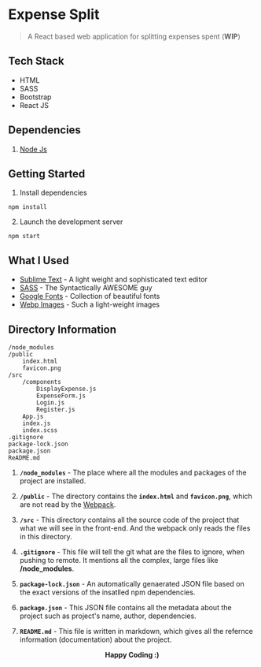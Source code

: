 # Expense Split

> A React based web application for splitting expenses spent (**WIP**)

## Tech Stack
- HTML
- SASS
- Bootstrap
- React JS

## Dependencies
1. [Node Js](https://nodejs.org/en/download/)

## Getting Started
1. Install dependencies  
```
npm install
```
2. Launch the development server  
```
npm start
```
## What I Used
* [Sublime Text](https://www.sublimetext.com/3) - A light weight and sophisticated text editor
* [SASS](https://sass-lang.com/) - The Syntactically AWESOME guy
* [Google Fonts](https://fonts.google.com/) - Collection of beautiful fonts
* [Webp Images](https://developers.google.com/speed/webp/) - Such a light-weight images

## Directory Information
```
/node_modules
/public
    index.html
    favicon.png
/src
    /components
        DisplayExpense.js
        ExpenseForm.js
        Login.js
        Register.js
    App.js
    index.js
    index.scss
.gitignore
package-lock.json
package.json
ReADME.md
```
1. **`/node_modules`** - The place where all the modules and packages of the project are installed. 

2. **`/public`** - The directory contains the **`index.html`** and **`favicon.png`**, which are not read by the [Webpack](https://survivejs.com/webpack/what-is-webpack/). 

3. **`/src`** - This directory contains all the source code of the project that what we will see in the front-end. And the webpack only reads the files in this directory.

4. **`.gitignore`** - This file will tell the git what are the files to ignore, when pushing to remote. It mentions all the complex, large files like **/node_modules**.

5. **`package-lock.json`** - An automatically genaerated JSON file based on the exact versions of the insatlled npm dependencies. 

6. **`package.json`** - This JSON file contains all the metadata about the project such as project's name, author, dependencies.

7. **`README.md`** - This file is written in markdown, which gives all the refernce information (documentation) about the project.


 <p align='center'><b>Happy Coding :)</b></p>